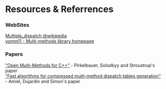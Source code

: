 # Resources & Referrences

### WebSites
[Multiple_dispatch @wikipedia](https://en.wikipedia.org/wiki/Multiple_dispatch)  
[yomm11 - Multi-methods library homepage](http://www.yorel.be/mm/)  

### Papers
["Open Multi-Methods for C++"](http://www.stroustrup.com/multimethods.pdf) - Pirkelbauer, Solodkyy and Stroustrup's paper  
["Fast algorithms for compressed multi-method dispatch tables generation"](http://hal.inria.fr/docs/00/07/37/21/PDF/RR-2977.pdf) - Amiel, Dujardin and Simon's paper  

